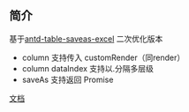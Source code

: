 ## 简介

基于[antd-table-saveas-excel](https://github.com/tanghongxin/antd-table-saveas-excel) 二次优化版本

- column 支持传入 customRender（同render）
- column dataIndex 支持以.分隔多层级
- saveAs 支持返回 Promise

[文档](https://eddieup.github.io/antd-table-saveas-excel/)
